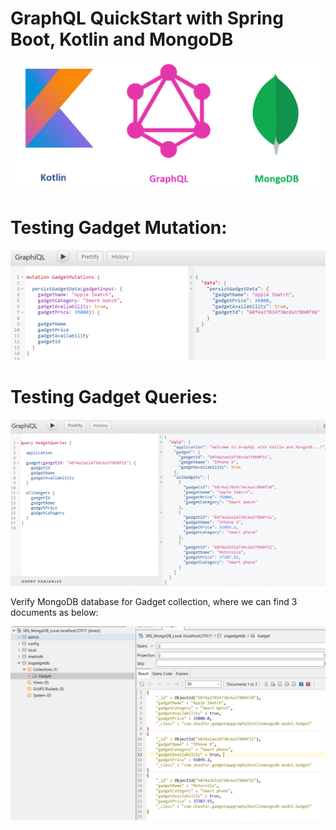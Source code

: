 
# GraphQL QuickStart with Spring Boot, Kotlin and MongoDB


![img.png](img.png)


# Testing Gadget Mutation:

![img_2.png](img_2.png)

# Testing Gadget Queries:

![img_3.png](img_3.png)

Verify MongoDB database for Gadget collection, where we can find 3 documents as below:

![img_5.png](img_5.png)